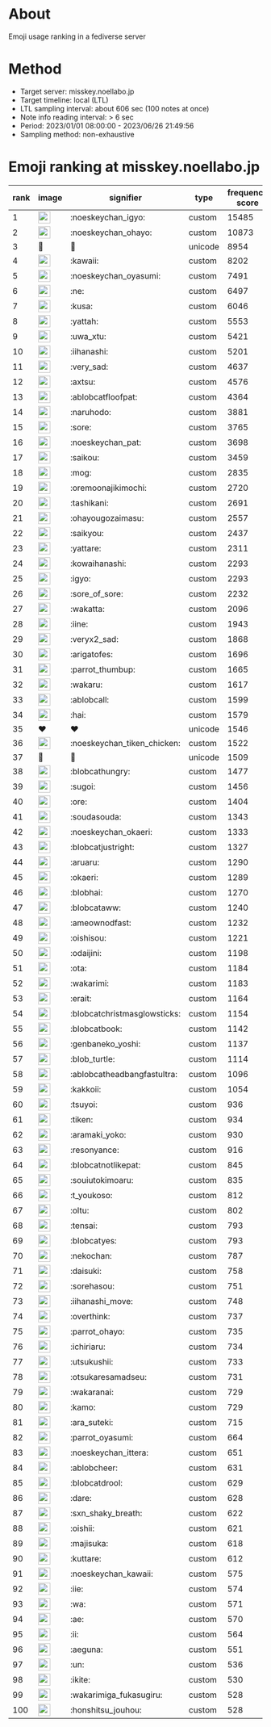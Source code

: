 # About
Emoji usage ranking in a fediverse server

# Method
- Target server: misskey.noellabo.jp
- Target timeline: local (LTL)
- LTL sampling interval: about 606 sec (100 notes at once)
- Note info reading interval: > 6 sec
- Period: 2023/01/01 08:00:00 - 2023/06/26 21:49:56 
- Sampling method: non-exhaustive

# Emoji ranking at misskey.noellabo.jp

|rank|image|signifier|type|frequency score|
|----|----|----|----|----|
|1|<img height="24" src="https://misskey.noellabo.jp/emoji/noeskeychan_igyo.webp">|:noeskeychan_igyo:|custom|15485|
|2|<img height="24" src="https://misskey.noellabo.jp/emoji/noeskeychan_ohayo.webp">|:noeskeychan_ohayo:|custom|10873|
|3|🎉|🎉|unicode|8954|
|4|<img height="24" src="https://misskey.noellabo.jp/emoji/kawaii.webp">|:kawaii:|custom|8202|
|5|<img height="24" src="https://misskey.noellabo.jp/emoji/noeskeychan_oyasumi.webp">|:noeskeychan_oyasumi:|custom|7491|
|6|<img height="24" src="https://misskey.noellabo.jp/emoji/ne.webp">|:ne:|custom|6497|
|7|<img height="24" src="https://misskey.noellabo.jp/emoji/kusa.webp">|:kusa:|custom|6046|
|8|<img height="24" src="https://misskey.noellabo.jp/emoji/yattah.webp">|:yattah:|custom|5553|
|9|<img height="24" src="https://misskey.noellabo.jp/emoji/uwa_xtu.webp">|:uwa_xtu:|custom|5421|
|10|<img height="24" src="https://misskey.noellabo.jp/emoji/iihanashi.webp">|:iihanashi:|custom|5201|
|11|<img height="24" src="https://misskey.noellabo.jp/emoji/very_sad.webp">|:very_sad:|custom|4637|
|12|<img height="24" src="https://misskey.noellabo.jp/emoji/axtsu.webp">|:axtsu:|custom|4576|
|13|<img height="24" src="https://misskey.noellabo.jp/emoji/ablobcatfloofpat.webp">|:ablobcatfloofpat:|custom|4364|
|14|<img height="24" src="https://misskey.noellabo.jp/emoji/naruhodo.webp">|:naruhodo:|custom|3881|
|15|<img height="24" src="https://misskey.noellabo.jp/emoji/sore.webp">|:sore:|custom|3765|
|16|<img height="24" src="https://misskey.noellabo.jp/emoji/noeskeychan_pat.webp">|:noeskeychan_pat:|custom|3698|
|17|<img height="24" src="https://misskey.noellabo.jp/emoji/saikou.webp">|:saikou:|custom|3459|
|18|<img height="24" src="https://misskey.noellabo.jp/emoji/mog.webp">|:mog:|custom|2835|
|19|<img height="24" src="https://misskey.noellabo.jp/emoji/oremoonajikimochi.webp">|:oremoonajikimochi:|custom|2720|
|20|<img height="24" src="https://misskey.noellabo.jp/emoji/tashikani.webp">|:tashikani:|custom|2691|
|21|<img height="24" src="https://misskey.noellabo.jp/emoji/ohayougozaimasu.webp">|:ohayougozaimasu:|custom|2557|
|22|<img height="24" src="https://misskey.noellabo.jp/emoji/saikyou.webp">|:saikyou:|custom|2437|
|23|<img height="24" src="https://misskey.noellabo.jp/emoji/yattare.webp">|:yattare:|custom|2311|
|24|<img height="24" src="https://misskey.noellabo.jp/emoji/kowaihanashi.webp">|:kowaihanashi:|custom|2293|
|25|<img height="24" src="https://misskey.noellabo.jp/emoji/igyo.webp">|:igyo:|custom|2293|
|26|<img height="24" src="https://misskey.noellabo.jp/emoji/sore_of_sore.webp">|:sore_of_sore:|custom|2232|
|27|<img height="24" src="https://misskey.noellabo.jp/emoji/wakatta.webp">|:wakatta:|custom|2096|
|28|<img height="24" src="https://misskey.noellabo.jp/emoji/iine.webp">|:iine:|custom|1943|
|29|<img height="24" src="https://misskey.noellabo.jp/emoji/veryx2_sad.webp">|:veryx2_sad:|custom|1868|
|30|<img height="24" src="https://misskey.noellabo.jp/emoji/arigatofes.webp">|:arigatofes:|custom|1696|
|31|<img height="24" src="https://misskey.noellabo.jp/emoji/parrot_thumbup.webp">|:parrot_thumbup:|custom|1665|
|32|<img height="24" src="https://misskey.noellabo.jp/emoji/wakaru.webp">|:wakaru:|custom|1617|
|33|<img height="24" src="https://misskey.noellabo.jp/emoji/ablobcall.webp">|:ablobcall:|custom|1599|
|34|<img height="24" src="https://misskey.noellabo.jp/emoji/hai.webp">|:hai:|custom|1579|
|35|❤|❤|unicode|1546|
|36|<img height="24" src="https://misskey.noellabo.jp/emoji/noeskeychan_tiken_chicken.webp">|:noeskeychan_tiken_chicken:|custom|1522|
|37|🍗|🍗|unicode|1509|
|38|<img height="24" src="https://misskey.noellabo.jp/emoji/blobcathungry.webp">|:blobcathungry:|custom|1477|
|39|<img height="24" src="https://misskey.noellabo.jp/emoji/sugoi.webp">|:sugoi:|custom|1456|
|40|<img height="24" src="https://misskey.noellabo.jp/emoji/ore.webp">|:ore:|custom|1404|
|41|<img height="24" src="https://misskey.noellabo.jp/emoji/soudasouda.webp">|:soudasouda:|custom|1343|
|42|<img height="24" src="https://misskey.noellabo.jp/emoji/noeskeychan_okaeri.webp">|:noeskeychan_okaeri:|custom|1333|
|43|<img height="24" src="https://misskey.noellabo.jp/emoji/blobcatjustright.webp">|:blobcatjustright:|custom|1327|
|44|<img height="24" src="https://misskey.noellabo.jp/emoji/aruaru.webp">|:aruaru:|custom|1290|
|45|<img height="24" src="https://misskey.noellabo.jp/emoji/okaeri.webp">|:okaeri:|custom|1289|
|46|<img height="24" src="https://misskey.noellabo.jp/emoji/blobhai.webp">|:blobhai:|custom|1270|
|47|<img height="24" src="https://misskey.noellabo.jp/emoji/blobcataww.webp">|:blobcataww:|custom|1240|
|48|<img height="24" src="https://misskey.noellabo.jp/emoji/ameownodfast.webp">|:ameownodfast:|custom|1232|
|49|<img height="24" src="https://misskey.noellabo.jp/emoji/oishisou.webp">|:oishisou:|custom|1221|
|50|<img height="24" src="https://misskey.noellabo.jp/emoji/odaijini.webp">|:odaijini:|custom|1198|
|51|<img height="24" src="https://misskey.noellabo.jp/emoji/ota.webp">|:ota:|custom|1184|
|52|<img height="24" src="https://misskey.noellabo.jp/emoji/wakarimi.webp">|:wakarimi:|custom|1183|
|53|<img height="24" src="https://misskey.noellabo.jp/emoji/erait.webp">|:erait:|custom|1164|
|54|<img height="24" src="https://misskey.noellabo.jp/emoji/blobcatchristmasglowsticks.webp">|:blobcatchristmasglowsticks:|custom|1154|
|55|<img height="24" src="https://misskey.noellabo.jp/emoji/blobcatbook.webp">|:blobcatbook:|custom|1142|
|56|<img height="24" src="https://misskey.noellabo.jp/emoji/genbaneko_yoshi.webp">|:genbaneko_yoshi:|custom|1137|
|57|<img height="24" src="https://misskey.noellabo.jp/emoji/blob_turtle.webp">|:blob_turtle:|custom|1114|
|58|<img height="24" src="https://misskey.noellabo.jp/emoji/ablobcatheadbangfastultra.webp">|:ablobcatheadbangfastultra:|custom|1096|
|59|<img height="24" src="https://misskey.noellabo.jp/emoji/kakkoii.webp">|:kakkoii:|custom|1054|
|60|<img height="24" src="https://misskey.noellabo.jp/emoji/tsuyoi.webp">|:tsuyoi:|custom|936|
|61|<img height="24" src="https://misskey.noellabo.jp/emoji/tiken.webp">|:tiken:|custom|934|
|62|<img height="24" src="https://misskey.noellabo.jp/emoji/aramaki_yoko.webp">|:aramaki_yoko:|custom|930|
|63|<img height="24" src="https://misskey.noellabo.jp/emoji/resonyance.webp">|:resonyance:|custom|916|
|64|<img height="24" src="https://misskey.noellabo.jp/emoji/blobcatnotlikepat.webp">|:blobcatnotlikepat:|custom|845|
|65|<img height="24" src="https://misskey.noellabo.jp/emoji/souiutokimoaru.webp">|:souiutokimoaru:|custom|835|
|66|<img height="24" src="https://misskey.noellabo.jp/emoji/t_youkoso.webp">|:t_youkoso:|custom|812|
|67|<img height="24" src="https://misskey.noellabo.jp/emoji/oltu.webp">|:oltu:|custom|802|
|68|<img height="24" src="https://misskey.noellabo.jp/emoji/tensai.webp">|:tensai:|custom|793|
|69|<img height="24" src="https://misskey.noellabo.jp/emoji/blobcatyes.webp">|:blobcatyes:|custom|793|
|70|<img height="24" src="https://misskey.noellabo.jp/emoji/nekochan.webp">|:nekochan:|custom|787|
|71|<img height="24" src="https://misskey.noellabo.jp/emoji/daisuki.webp">|:daisuki:|custom|758|
|72|<img height="24" src="https://misskey.noellabo.jp/emoji/sorehasou.webp">|:sorehasou:|custom|751|
|73|<img height="24" src="https://misskey.noellabo.jp/emoji/iihanashi_move.webp">|:iihanashi_move:|custom|748|
|74|<img height="24" src="https://misskey.noellabo.jp/emoji/overthink.webp">|:overthink:|custom|737|
|75|<img height="24" src="https://misskey.noellabo.jp/emoji/parrot_ohayo.webp">|:parrot_ohayo:|custom|735|
|76|<img height="24" src="https://misskey.noellabo.jp/emoji/ichiriaru.webp">|:ichiriaru:|custom|734|
|77|<img height="24" src="https://misskey.noellabo.jp/emoji/utsukushii.webp">|:utsukushii:|custom|733|
|78|<img height="24" src="https://misskey.noellabo.jp/emoji/otsukaresamadseu.webp">|:otsukaresamadseu:|custom|731|
|79|<img height="24" src="https://misskey.noellabo.jp/emoji/wakaranai.webp">|:wakaranai:|custom|729|
|80|<img height="24" src="https://misskey.noellabo.jp/emoji/kamo.webp">|:kamo:|custom|729|
|81|<img height="24" src="https://misskey.noellabo.jp/emoji/ara_suteki.webp">|:ara_suteki:|custom|715|
|82|<img height="24" src="https://misskey.noellabo.jp/emoji/parrot_oyasumi.webp">|:parrot_oyasumi:|custom|664|
|83|<img height="24" src="https://misskey.noellabo.jp/emoji/noeskeychan_ittera.webp">|:noeskeychan_ittera:|custom|651|
|84|<img height="24" src="https://misskey.noellabo.jp/emoji/ablobcheer.webp">|:ablobcheer:|custom|631|
|85|<img height="24" src="https://misskey.noellabo.jp/emoji/blobcatdrool.webp">|:blobcatdrool:|custom|629|
|86|<img height="24" src="https://misskey.noellabo.jp/emoji/dare.webp">|:dare:|custom|628|
|87|<img height="24" src="https://misskey.noellabo.jp/emoji/sxn_shaky_breath.webp">|:sxn_shaky_breath:|custom|622|
|88|<img height="24" src="https://misskey.noellabo.jp/emoji/oishii.webp">|:oishii:|custom|621|
|89|<img height="24" src="https://misskey.noellabo.jp/emoji/majisuka.webp">|:majisuka:|custom|618|
|90|<img height="24" src="https://misskey.noellabo.jp/emoji/kuttare.webp">|:kuttare:|custom|612|
|91|<img height="24" src="https://misskey.noellabo.jp/emoji/noeskeychan_kawaii.webp">|:noeskeychan_kawaii:|custom|575|
|92|<img height="24" src="https://misskey.noellabo.jp/emoji/iie.webp">|:iie:|custom|574|
|93|<img height="24" src="https://misskey.noellabo.jp/emoji/wa.webp">|:wa:|custom|571|
|94|<img height="24" src="https://misskey.noellabo.jp/emoji/ae.webp">|:ae:|custom|570|
|95|<img height="24" src="https://misskey.noellabo.jp/emoji/ii.webp">|:ii:|custom|564|
|96|<img height="24" src="https://misskey.noellabo.jp/emoji/aeguna.webp">|:aeguna:|custom|551|
|97|<img height="24" src="https://misskey.noellabo.jp/emoji/un.webp">|:un:|custom|536|
|98|<img height="24" src="https://misskey.noellabo.jp/emoji/ikite.webp">|:ikite:|custom|530|
|99|<img height="24" src="https://misskey.noellabo.jp/emoji/wakarimiga_fukasugiru.webp">|:wakarimiga_fukasugiru:|custom|528|
|100|<img height="24" src="https://misskey.noellabo.jp/emoji/honshitsu_jouhou.webp">|:honshitsu_jouhou:|custom|528|
